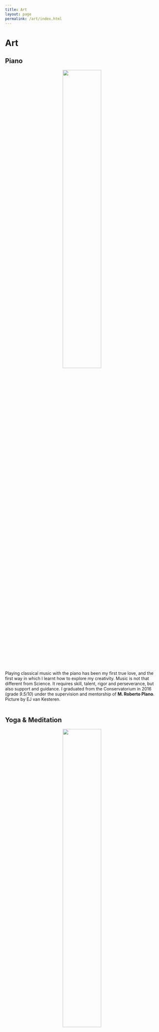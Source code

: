 ```yaml
---
title: Art
layout: page
permalink: /art/index.html
---
```


Art
======


Piano
----

<p align="center">
<img src="{{site.url}}/assets/images/valeria_piano.jpeg" width="50%" height="50%"> 
</p>

Playing classical music with the piano has been my first true love, and the first way in which I learnt how to explore my creativity. 
Music is not that different from Science. It requires skill, talent, rigor and perseverance, but also support and guidance. 
I graduated from the Conservatorium in 2016 (grade _9.5/10_) under the supervision and mentorship of <b>M. Roberto Plano</b>.
<br>
Picture by EJ van Kesteren. 
<br><br>


Yoga & Meditation
----

<p align="center">
<img src="{{site.url}}/assets/images/valeria_yoga.jpeg" width="50%" height="50%"> 
</p>

I practice meditation (Advaita philosophy) and Ashtanga yoga daily. As Science offers the possibility to discover the world 'outside', meditation 
is to me the discovery of the world 'inside'. 
<br>
Picture in the beautiful Italian Alps by Eelco Meerdink. 
<br><br>


New hobbies
----

<p align="center">
<img src="{{site.url}}/assets/images/gaia.jpg" width="50%" height="50%"> 
</p>

Drawing of my little niece, Gaia. 
<br><br>
Gaia is a big inspiration for me. When she was born, I made her a <b>lullaby</b> - my first piece ever! To listen to it, click [here](/assets/Gaia.mp3). 
Big thanks to Dirk Jan Ardesh for recording with me.
